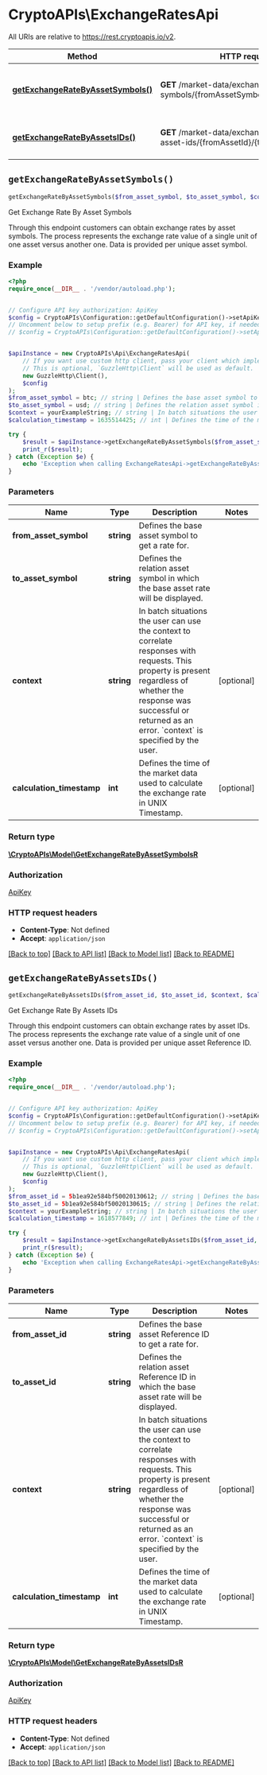 # CryptoAPIs\ExchangeRatesApi

All URIs are relative to https://rest.cryptoapis.io/v2.

Method | HTTP request | Description
------------- | ------------- | -------------
[**getExchangeRateByAssetSymbols()**](ExchangeRatesApi.md#getExchangeRateByAssetSymbols) | **GET** /market-data/exchange-rates/by-symbols/{fromAssetSymbol}/{toAssetSymbol} | Get Exchange Rate By Asset Symbols
[**getExchangeRateByAssetsIDs()**](ExchangeRatesApi.md#getExchangeRateByAssetsIDs) | **GET** /market-data/exchange-rates/by-asset-ids/{fromAssetId}/{toAssetId} | Get Exchange Rate By Assets IDs


## `getExchangeRateByAssetSymbols()`

```php
getExchangeRateByAssetSymbols($from_asset_symbol, $to_asset_symbol, $context, $calculation_timestamp): \CryptoAPIs\Model\GetExchangeRateByAssetSymbolsR
```

Get Exchange Rate By Asset Symbols

Through this endpoint customers can obtain exchange rates by asset symbols. The process represents the exchange rate value of a single unit of one asset versus another one. Data is provided per unique asset symbol.

### Example

```php
<?php
require_once(__DIR__ . '/vendor/autoload.php');


// Configure API key authorization: ApiKey
$config = CryptoAPIs\Configuration::getDefaultConfiguration()->setApiKey('x-api-key', 'YOUR_API_KEY');
// Uncomment below to setup prefix (e.g. Bearer) for API key, if needed
// $config = CryptoAPIs\Configuration::getDefaultConfiguration()->setApiKeyPrefix('x-api-key', 'Bearer');


$apiInstance = new CryptoAPIs\Api\ExchangeRatesApi(
    // If you want use custom http client, pass your client which implements `GuzzleHttp\ClientInterface`.
    // This is optional, `GuzzleHttp\Client` will be used as default.
    new GuzzleHttp\Client(),
    $config
);
$from_asset_symbol = btc; // string | Defines the base asset symbol to get a rate for.
$to_asset_symbol = usd; // string | Defines the relation asset symbol in which the base asset rate will be displayed.
$context = yourExampleString; // string | In batch situations the user can use the context to correlate responses with requests. This property is present regardless of whether the response was successful or returned as an error. `context` is specified by the user.
$calculation_timestamp = 1635514425; // int | Defines the time of the market data used to calculate the exchange rate in UNIX Timestamp.

try {
    $result = $apiInstance->getExchangeRateByAssetSymbols($from_asset_symbol, $to_asset_symbol, $context, $calculation_timestamp);
    print_r($result);
} catch (Exception $e) {
    echo 'Exception when calling ExchangeRatesApi->getExchangeRateByAssetSymbols: ', $e->getMessage(), PHP_EOL;
}
```

### Parameters

Name | Type | Description  | Notes
------------- | ------------- | ------------- | -------------
 **from_asset_symbol** | **string**| Defines the base asset symbol to get a rate for. |
 **to_asset_symbol** | **string**| Defines the relation asset symbol in which the base asset rate will be displayed. |
 **context** | **string**| In batch situations the user can use the context to correlate responses with requests. This property is present regardless of whether the response was successful or returned as an error. &#x60;context&#x60; is specified by the user. | [optional]
 **calculation_timestamp** | **int**| Defines the time of the market data used to calculate the exchange rate in UNIX Timestamp. | [optional]

### Return type

[**\CryptoAPIs\Model\GetExchangeRateByAssetSymbolsR**](../Model/GetExchangeRateByAssetSymbolsR.md)

### Authorization

[ApiKey](../../README.md#ApiKey)

### HTTP request headers

- **Content-Type**: Not defined
- **Accept**: `application/json`

[[Back to top]](#) [[Back to API list]](../../README.md#endpoints)
[[Back to Model list]](../../README.md#models)
[[Back to README]](../../README.md)

## `getExchangeRateByAssetsIDs()`

```php
getExchangeRateByAssetsIDs($from_asset_id, $to_asset_id, $context, $calculation_timestamp): \CryptoAPIs\Model\GetExchangeRateByAssetsIDsR
```

Get Exchange Rate By Assets IDs

Through this endpoint customers can obtain exchange rates by asset IDs. The process represents the exchange rate value of a single unit of one asset versus another one. Data is provided per unique asset Reference ID.

### Example

```php
<?php
require_once(__DIR__ . '/vendor/autoload.php');


// Configure API key authorization: ApiKey
$config = CryptoAPIs\Configuration::getDefaultConfiguration()->setApiKey('x-api-key', 'YOUR_API_KEY');
// Uncomment below to setup prefix (e.g. Bearer) for API key, if needed
// $config = CryptoAPIs\Configuration::getDefaultConfiguration()->setApiKeyPrefix('x-api-key', 'Bearer');


$apiInstance = new CryptoAPIs\Api\ExchangeRatesApi(
    // If you want use custom http client, pass your client which implements `GuzzleHttp\ClientInterface`.
    // This is optional, `GuzzleHttp\Client` will be used as default.
    new GuzzleHttp\Client(),
    $config
);
$from_asset_id = 5b1ea92e584bf50020130612; // string | Defines the base asset Reference ID to get a rate for.
$to_asset_id = 5b1ea92e584bf50020130615; // string | Defines the relation asset Reference ID in which the base asset rate will be displayed.
$context = yourExampleString; // string | In batch situations the user can use the context to correlate responses with requests. This property is present regardless of whether the response was successful or returned as an error. `context` is specified by the user.
$calculation_timestamp = 1618577849; // int | Defines the time of the market data used to calculate the exchange rate in UNIX Timestamp.

try {
    $result = $apiInstance->getExchangeRateByAssetsIDs($from_asset_id, $to_asset_id, $context, $calculation_timestamp);
    print_r($result);
} catch (Exception $e) {
    echo 'Exception when calling ExchangeRatesApi->getExchangeRateByAssetsIDs: ', $e->getMessage(), PHP_EOL;
}
```

### Parameters

Name | Type | Description  | Notes
------------- | ------------- | ------------- | -------------
 **from_asset_id** | **string**| Defines the base asset Reference ID to get a rate for. |
 **to_asset_id** | **string**| Defines the relation asset Reference ID in which the base asset rate will be displayed. |
 **context** | **string**| In batch situations the user can use the context to correlate responses with requests. This property is present regardless of whether the response was successful or returned as an error. &#x60;context&#x60; is specified by the user. | [optional]
 **calculation_timestamp** | **int**| Defines the time of the market data used to calculate the exchange rate in UNIX Timestamp. | [optional]

### Return type

[**\CryptoAPIs\Model\GetExchangeRateByAssetsIDsR**](../Model/GetExchangeRateByAssetsIDsR.md)

### Authorization

[ApiKey](../../README.md#ApiKey)

### HTTP request headers

- **Content-Type**: Not defined
- **Accept**: `application/json`

[[Back to top]](#) [[Back to API list]](../../README.md#endpoints)
[[Back to Model list]](../../README.md#models)
[[Back to README]](../../README.md)
